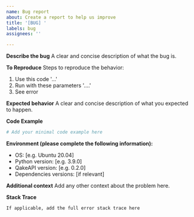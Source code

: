 ```yaml
---
name: Bug report
about: Create a report to help us improve
title: '[BUG] '
labels: bug
assignees: ''

---
```


**Describe the bug**
A clear and concise description of what the bug is.

**To Reproduce**
Steps to reproduce the behavior:
1. Use this code '...'
2. Run with these parameters '....'
3. See error

**Expected behavior**
A clear and concise description of what you expected to happen.

**Code Example**
```python
# Add your minimal code example here
```

**Environment (please complete the following information):**
 - OS: [e.g. Ubuntu 20.04]
 - Python version: [e.g. 3.9.0]
 - QakeAPI version: [e.g. 0.2.0]
 - Dependencies versions: [if relevant]

**Additional context**
Add any other context about the problem here.

**Stack Trace**
```
If applicable, add the full error stack trace here
``` 